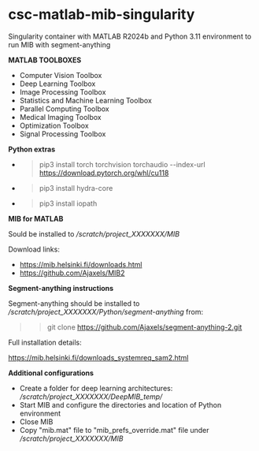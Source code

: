 # csc-matlab-mib-singularity
Singularity container with MATLAB R2024b and Python 3.11 environment to run MIB with segment-anything

**MATLAB TOOLBOXES**
* Computer Vision Toolbox
* Deep Learning Toolbox
* Image Processing Toolbox
* Statistics and Machine Learning Toolbox
* Parallel Computing Toolbox
* Medical Imaging Toolbox
* Optimization Toolbox
* Signal Processing Toolbox

**Python extras**
* > pip3 install torch torchvision torchaudio --index-url https://download.pytorch.org/whl/cu118
* > pip3 install hydra-core
* > pip3 install iopath

**MIB for MATLAB**

Sould be installed to 
*/scratch/project_XXXXXXX/MIB*

Download links:
* https://mib.helsinki.fi/downloads.html
* https://github.com/Ajaxels/MIB2

**Segment-anything instructions**

Segment-anything should be installed to 
*/scratch/project_XXXXXXX/Python/segment-anything*
from: 
>> git clone https://github.com/Ajaxels/segment-anything-2.git

Full installation details:

https://mib.helsinki.fi/downloads_systemreq_sam2.html

**Additional configurations**

* Create a folder for deep learning architectures: */scratch/project_XXXXXXX/DeepMIB_temp/*
* Start MIB and configure the directories and location of Python environment
* Close MIB
* Copy "mib.mat" file to "mib_prefs_override.mat" file under */scratch/project_XXXXXXX/MIB*
  
